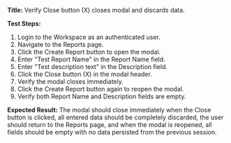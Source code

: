**Title:** Verify Close button (X) closes modal and discards data.

**Test Steps:**
1. Login to the Workspace as an authenticated user.
2. Navigate to the Reports page.
3. Click the Create Report button to open the modal.
4. Enter "Test Report Name" in the Report Name field.
5. Enter "Test description text" in the Description field.
6. Click the Close button (X) in the modal header.
7. Verify the modal closes immediately.
8. Click the Create Report button again to reopen the modal.
9. Verify both Report Name and Description fields are empty.

**Expected Result:**
The modal should close immediately when the Close button is clicked, all entered data should be completely discarded, the user should return to the Reports page, and when the modal is reopened, all fields should be empty with no data persisted from the previous session.